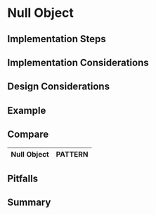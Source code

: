 # Null Object



## Implementation Steps


## Implementation Considerations

    
## Design Considerations


## Example

## Compare
Null Object | PATTERN
:---:|:---:   

## Pitfalls


## Summary
